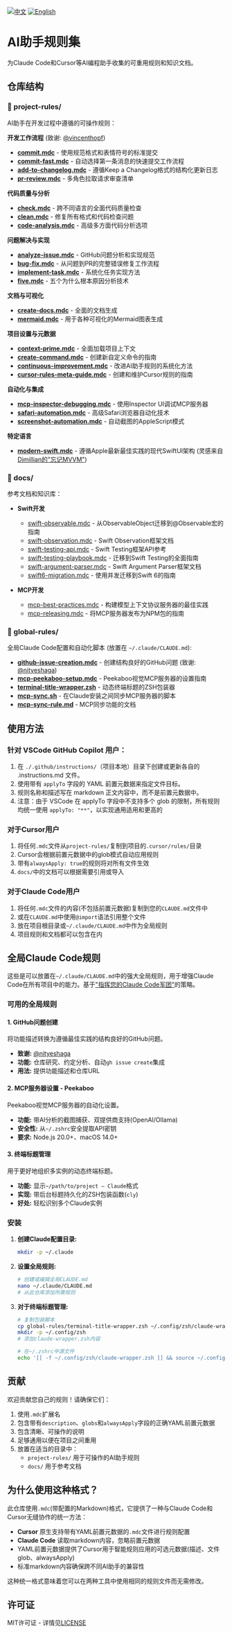 [![中文](https://img.shields.io/badge/语言-中文-blue.svg)](README-zh.md) [![English](https://img.shields.io/badge/Language-English-red.svg)](README.md)

# AI助手规则集

为Claude Code和Cursor等AI编程助手收集的可重用规则和知识文档。

## 仓库结构

### 📁 project-rules/
AI助手在开发过程中遵循的可操作规则：

**开发工作流程** (致谢: [@vincenthopf](https://github.com/vincenthopf/claude-code))
- **[commit.mdc](./project-rules/commit.mdc)** - 使用规范格式和表情符号的标准提交
- **[commit-fast.mdc](./project-rules/commit-fast.mdc)** - 自动选择第一条消息的快速提交工作流程
- **[add-to-changelog.mdc](./project-rules/add-to-changelog.mdc)** - 遵循Keep a Changelog格式的结构化更新日志
- **[pr-review.mdc](./project-rules/pr-review.mdc)** - 多角色拉取请求审查清单

**代码质量与分析**
- **[check.mdc](./project-rules/check.mdc)** - 跨不同语言的全面代码质量检查
- **[clean.mdc](./project-rules/clean.mdc)** - 修复所有格式和代码检查问题
- **[code-analysis.mdc](./project-rules/code-analysis.mdc)** - 高级多方面代码分析选项

**问题解决与实现**
- **[analyze-issue.mdc](./project-rules/analyze-issue.mdc)** - GitHub问题分析和实现规范
- **[bug-fix.mdc](./project-rules/bug-fix.mdc)** - 从问题到PR的完整错误修复工作流程
- **[implement-task.mdc](./project-rules/implement-task.mdc)** - 系统化任务实现方法
- **[five.mdc](./project-rules/five.mdc)** - 五个为什么根本原因分析技术

**文档与可视化**
- **[create-docs.mdc](./project-rules/create-docs.mdc)** - 全面的文档生成
- **[mermaid.mdc](./project-rules/mermaid.mdc)** - 用于各种可视化的Mermaid图表生成

**项目设置与元数据**
- **[context-prime.mdc](./project-rules/context-prime.mdc)** - 全面加载项目上下文
- **[create-command.mdc](./project-rules/create-command.mdc)** - 创建新自定义命令的指南
- **[continuous-improvement.mdc](./project-rules/continuous-improvement.mdc)** - 改进AI助手规则的系统化方法
- **[cursor-rules-meta-guide.mdc](./project-rules/cursor-rules-meta-guide.mdc)** - 创建和维护Cursor规则的指南

**自动化与集成**
- **[mcp-inspector-debugging.mdc](./project-rules/mcp-inspector-debugging.mdc)** - 使用Inspector UI调试MCP服务器
- **[safari-automation.mdc](./project-rules/safari-automation.mdc)** - 高级Safari浏览器自动化技术
- **[screenshot-automation.mdc](./project-rules/screenshot-automation.mdc)** - 自动截图的AppleScript模式

**特定语言**
- **[modern-swift.mdc](./project-rules/modern-swift.mdc)** - 遵循Apple最新最佳实践的现代SwiftUI架构 (灵感来自 [Dimillian的"忘记MVVM"](https://dimillian.medium.com/swiftui-in-2025-forget-mvvm-262ff2bbd2ed))

### 📁 docs/
参考文档和知识库：
- **Swift开发**
  - [swift-observable.mdc](./docs/swift-observable.mdc) - 从ObservableObject迁移到@Observable宏的指南
  - [swift-observation.mdc](./docs/swift-observation.mdc) - Swift Observation框架文档
  - [swift-testing-api.mdc](./docs/swift-testing-api.mdc) - Swift Testing框架API参考
  - [swift-testing-playbook.mdc](./docs/swift-testing-playbook.mdc) - 迁移到Swift Testing的全面指南
  - [swift-argument-parser.mdc](./docs/swift-argument-parser.mdc) - Swift Argument Parser框架文档
  - [swift6-migration.mdc](./docs/swift6-migration.mdc) - 使用并发迁移到Swift 6的指南

- **MCP开发**
  - [mcp-best-practices.mdc](./docs/mcp-best-practices.mdc) - 构建模型上下文协议服务器的最佳实践
  - [mcp-releasing.mdc](./docs/mcp-releasing.mdc) - 将MCP服务器发布为NPM包的指南

### 📁 global-rules/
全局Claude Code配置和自动化脚本 (放置在 `~/.claude/CLAUDE.md`):
- **[github-issue-creation.mdc](./global-rules/github-issue-creation.mdc)** - 创建结构良好的GitHub问题 (致谢: [@nityeshaga](https://x.com/nityeshaga/status/1933113428379574367))
- **[mcp-peekaboo-setup.mdc](./global-rules/mcp-peekaboo-setup.mdc)** - Peekaboo视觉MCP服务器的设置指南
- **[terminal-title-wrapper.zsh](./global-rules/terminal-title-wrapper.zsh)** - 动态终端标题的ZSH包装器
- **[mcp-sync.sh](./global-rules/mcp-sync.sh)** - 在Claude安装之间同步MCP服务器的脚本
- **[mcp-sync-rule.md](./global-rules/mcp-sync-rule.md)** - MCP同步功能的文档

## 使用方法

### 针对 VSCode GitHub Copilot 用户：

1. 在 `./.github/instructions/`（项目本地）目录下创建或更新各自的 .instructions.md 文件。
2. 使用带有 `applyTo` 字段的 YAML 前置元数据来指定文件目标。
3. 规则名称和描述写在 markdown 正文内容中，而不是前置元数据中。
4. 注意：由于 VSCode 在 applyTo 字段中不支持多个 glob 的限制，所有规则均统一使用 `applyTo: "**"`，以实现通用适用和更高的

### 对于Cursor用户
1. 将任何`.mdc`文件从`project-rules/`复制到项目的`.cursor/rules/`目录
2. Cursor会根据前置元数据中的glob模式自动应用规则
3. 带有`alwaysApply: true`的规则将对所有文件生效
4. `docs/`中的文档可以根据需要引用或导入

### 对于Claude Code用户
1. 将任何`.mdc`文件的内容(不包括前置元数据)复制到您的`CLAUDE.md`文件中
2. 或在`CLAUDE.md`中使用`@import`语法引用整个文件
3. 放在项目根目录或`~/.claude/CLAUDE.md`中作为全局规则
4. 项目规则和文档都可以包含在内

## 全局Claude Code规则

这些是可以放置在`~/.claude/CLAUDE.md`中的强大全局规则，用于增强Claude Code在所有项目中的能力。基于["指挥您的Claude Code军团"](https://steipete.me/posts/2025/commanding-your-claude-code-army)的策略。

### 可用的全局规则

#### 1. GitHub问题创建
将功能描述转换为遵循最佳实践的结构良好的GitHub问题。
- **致谢:** [@nityeshaga](https://x.com/nityeshaga/status/1933113428379574367)
- **功能:** 仓库研究、约定分析、自动`gh issue create`集成
- **用法:** 提供功能描述和仓库URL

#### 2. MCP服务器设置 - Peekaboo
Peekaboo视觉MCP服务器的自动化设置。
- **功能:** 带AI分析的截图捕获、双提供商支持(OpenAI/Ollama)
- **安全性:** 从`~/.zshrc`安全提取API密钥
- **要求:** Node.js 20.0+、macOS 14.0+

#### 3. 终端标题管理
用于更好地组织多实例的动态终端标题。
- **功能:** 显示`~/path/to/project — Claude`格式
- **实现:** 带后台标题持久化的ZSH包装函数(`cly`)
- **好处:** 轻松识别多个Claude实例

### 安装

1. **创建Claude配置目录:**
   ```bash
   mkdir -p ~/.claude
   ```

2. **设置全局规则:**
   ```bash
   # 创建或编辑全局CLAUDE.md
   nano ~/.claude/CLAUDE.md
   # 从此仓库添加所需规则
   ```

3. **对于终端标题管理:**
   ```bash
   # 复制包装脚本
   cp global-rules/terminal-title-wrapper.zsh ~/.config/zsh/claude-wrapper.zsh
   mkdir -p ~/.config/zsh
   # 添加claude-wrapper.zsh内容
   
   # 在~/.zshrc中源文件
   echo '[[ -f ~/.config/zsh/claude-wrapper.zsh ]] && source ~/.config/zsh/claude-wrapper.zsh' >> ~/.zshrc
   ```

## 贡献

欢迎贡献您自己的规则！请确保它们：
1. 使用`.mdc`扩展名
2. 包含带有`description`、`globs`和`alwaysApply`字段的正确YAML前置元数据
3. 包含清晰、可操作的说明
4. 足够通用以便在项目之间重用
5. 放置在适当的目录中：
   - `project-rules/` 用于可操作的AI助手规则
   - `docs/` 用于参考文档

## 为什么使用这种格式？

此仓库使用`.mdc`(带配置的Markdown)格式，它提供了一种与Claude Code和Cursor无缝协作的统一方法：

- **Cursor** 原生支持带有YAML前置元数据的`.mdc`文件进行规则配置
- **Claude Code** 读取markdown内容，忽略前置元数据
- YAML前置元数据提供了Cursor用于智能规则应用的可选元数据(描述、文件glob、alwaysApply)
- 标准markdown内容确保跨不同AI助手的兼容性

这种统一格式意味着您可以在两种工具中使用相同的规则文件而无需修改。

## 许可证

MIT许可证 - 详情见[LICENSE](./LICENSE)
